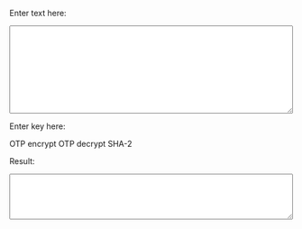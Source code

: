 Enter text here: 
<textarea rows="10" cols="60" id="myTextarea"> </textarea> 
Enter key here: 


OTP encrypt OTP decrypt SHA-2 

Result: 
<textarea rows="5" cols="60" id="result">
</textarea> 

<script type="text/javascript"> function SHA512(str) { function int64(msint_32, lsint_32) { this.highOrder = msint_32; this.lowOrder = lsint_32; } var H = [new int64(0x6a09e667, 0xf3bcc908), new int64(0xbb67ae85, 0x84caa73b), new int64(0x3c6ef372, 0xfe94f82b), new int64(0xa54ff53a, 0x5f1d36f1), new int64(0x510e527f, 0xade682d1), new int64(0x9b05688c, 0x2b3e6c1f), new int64(0x1f83d9ab, 0xfb41bd6b), new int64(0x5be0cd19, 0x137e2179)]; var K = [new int64(0x428a2f98, 0xd728ae22), new int64(0x71374491, 0x23ef65cd), new int64(0xb5c0fbcf, 0xec4d3b2f), new int64(0xe9b5dba5, 0x8189dbbc), new int64(0x3956c25b, 0xf348b538), new int64(0x59f111f1, 0xb605d019), new int64(0x923f82a4, 0xaf194f9b), new int64(0xab1c5ed5, 0xda6d8118), new int64(0xd807aa98, 0xa3030242), new int64(0x12835b01, 0x45706fbe), new int64(0x243185be, 0x4ee4b28c), new int64(0x550c7dc3, 0xd5ffb4e2), new int64(0x72be5d74, 0xf27b896f), new int64(0x80deb1fe, 0x3b1696b1), new int64(0x9bdc06a7, 0x25c71235), new int64(0xc19bf174, 0xcf692694), new int64(0xe49b69c1, 0x9ef14ad2), new int64(0xefbe4786, 0x384f25e3), new int64(0x0fc19dc6, 0x8b8cd5b5), new int64(0x240ca1cc, 0x77ac9c65), new int64(0x2de92c6f, 0x592b0275), new int64(0x4a7484aa, 0x6ea6e483), new int64(0x5cb0a9dc, 0xbd41fbd4), new int64(0x76f988da, 0x831153b5), new int64(0x983e5152, 0xee66dfab), new int64(0xa831c66d, 0x2db43210), new int64(0xb00327c8, 0x98fb213f), new int64(0xbf597fc7, 0xbeef0ee4), new int64(0xc6e00bf3, 0x3da88fc2), new int64(0xd5a79147, 0x930aa725), new int64(0x06ca6351, 0xe003826f), new int64(0x14292967, 0x0a0e6e70), new int64(0x27b70a85, 0x46d22ffc), new int64(0x2e1b2138, 0x5c26c926), new int64(0x4d2c6dfc, 0x5ac42aed), new int64(0x53380d13, 0x9d95b3df), new int64(0x650a7354, 0x8baf63de), new int64(0x766a0abb, 0x3c77b2a8), new int64(0x81c2c92e, 0x47edaee6), new int64(0x92722c85, 0x1482353b), new int64(0xa2bfe8a1, 0x4cf10364), new int64(0xa81a664b, 0xbc423001), new int64(0xc24b8b70, 0xd0f89791), new int64(0xc76c51a3, 0x0654be30), new int64(0xd192e819, 0xd6ef5218), new int64(0xd6990624, 0x5565a910), new int64(0xf40e3585, 0x5771202a), new int64(0x106aa070, 0x32bbd1b8), new int64(0x19a4c116, 0xb8d2d0c8), new int64(0x1e376c08, 0x5141ab53), new int64(0x2748774c, 0xdf8eeb99), new int64(0x34b0bcb5, 0xe19b48a8), new int64(0x391c0cb3, 0xc5c95a63), new int64(0x4ed8aa4a, 0xe3418acb), new int64(0x5b9cca4f, 0x7763e373), new int64(0x682e6ff3, 0xd6b2b8a3), new int64(0x748f82ee, 0x5defb2fc), new int64(0x78a5636f, 0x43172f60), new int64(0x84c87814, 0xa1f0ab72), new int64(0x8cc70208, 0x1a6439ec), new int64(0x90befffa, 0x23631e28), new int64(0xa4506ceb, 0xde82bde9), new int64(0xbef9a3f7, 0xb2c67915), new int64(0xc67178f2, 0xe372532b), new int64(0xca273ece, 0xea26619c), new int64(0xd186b8c7, 0x21c0c207), new int64(0xeada7dd6, 0xcde0eb1e), new int64(0xf57d4f7f, 0xee6ed178), new int64(0x06f067aa, 0x72176fba), new int64(0x0a637dc5, 0xa2c898a6), new int64(0x113f9804, 0xbef90dae), new int64(0x1b710b35, 0x131c471b), new int64(0x28db77f5, 0x23047d84), new int64(0x32caab7b, 0x40c72493), new int64(0x3c9ebe0a, 0x15c9bebc), new int64(0x431d67c4, 0x9c100d4c), new int64(0x4cc5d4be, 0xcb3e42b6), new int64(0x597f299c, 0xfc657e2a), new int64(0x5fcb6fab, 0x3ad6faec), new int64(0x6c44198c, 0x4a475817)]; var W = new Array(64); var a, b, c, d, e, f, g, h, i, j; var T1, T2; var charsize = 8; function utf8_encode(str) { return unescape(encodeURIComponent(str)); } function str2binb(str) { var bin = []; var mask = (1 << charsize) - 1; var len = str.length * charsize; for (var i = 0; i < len; i += charsize) { bin[i >> 5] |= (str.charCodeAt(i / charsize) & mask) << (32 - charsize - (i % 32)); } return bin; } function binb2hex(binarray) { var hex_tab = "0123456789abcdef"; var str = ""; var length = binarray.length * 4; var srcByte; for (var i = 0; i < length; i += 1) { srcByte = binarray[i >> 2] >> ((3 - (i % 4)) * 8); str += hex_tab.charAt((srcByte >> 4) & 0xF) + hex_tab.charAt(srcByte & 0xF); } return str; } function safe_add_2(x, y) { var lsw, msw, lowOrder, highOrder; lsw = (x.lowOrder & 0xFFFF) + (y.lowOrder & 0xFFFF); msw = (x.lowOrder >>> 16) + (y.lowOrder >>> 16) + (lsw >>> 16); lowOrder = ((msw & 0xFFFF) << 16) | (lsw & 0xFFFF); lsw = (x.highOrder & 0xFFFF) + (y.highOrder & 0xFFFF) + (msw >>> 16); msw = (x.highOrder >>> 16) + (y.highOrder >>> 16) + (lsw >>> 16); highOrder = ((msw & 0xFFFF) << 16) | (lsw & 0xFFFF); return new int64(highOrder, lowOrder); } function safe_add_4(a, b, c, d) { var lsw, msw, lowOrder, highOrder; lsw = (a.lowOrder & 0xFFFF) + (b.lowOrder & 0xFFFF) + (c.lowOrder & 0xFFFF) + (d.lowOrder & 0xFFFF); msw = (a.lowOrder >>> 16) + (b.lowOrder >>> 16) + (c.lowOrder >>> 16) + (d.lowOrder >>> 16) + (lsw >>> 16); lowOrder = ((msw & 0xFFFF) << 16) | (lsw & 0xFFFF); lsw = (a.highOrder & 0xFFFF) + (b.highOrder & 0xFFFF) + (c.highOrder & 0xFFFF) + (d.highOrder & 0xFFFF) + (msw >>> 16); msw = (a.highOrder >>> 16) + (b.highOrder >>> 16) + (c.highOrder >>> 16) + (d.highOrder >>> 16) + (lsw >>> 16); highOrder = ((msw & 0xFFFF) << 16) | (lsw & 0xFFFF); return new int64(highOrder, lowOrder); } function safe_add_5(a, b, c, d, e) { var lsw, msw, lowOrder, highOrder; lsw = (a.lowOrder & 0xFFFF) + (b.lowOrder & 0xFFFF) + (c.lowOrder & 0xFFFF) + (d.lowOrder & 0xFFFF) + (e.lowOrder & 0xFFFF); msw = (a.lowOrder >>> 16) + (b.lowOrder >>> 16) + (c.lowOrder >>> 16) + (d.lowOrder >>> 16) + (e.lowOrder >>> 16) + (lsw >>> 16); lowOrder = ((msw & 0xFFFF) << 16) | (lsw & 0xFFFF); lsw = (a.highOrder & 0xFFFF) + (b.highOrder & 0xFFFF) + (c.highOrder & 0xFFFF) + (d.highOrder & 0xFFFF) + (e.highOrder & 0xFFFF) + (msw >>> 16); msw = (a.highOrder >>> 16) + (b.highOrder >>> 16) + (c.highOrder >>> 16) + (d.highOrder >>> 16) + (e.highOrder >>> 16) + (lsw >>> 16); highOrder = ((msw & 0xFFFF) << 16) | (lsw & 0xFFFF); return new int64(highOrder, lowOrder); } function maj(x, y, z) { return new int64( (x.highOrder & y.highOrder) ^ (x.highOrder & z.highOrder) ^ (y.highOrder & z.highOrder), (x.lowOrder & y.lowOrder) ^ (x.lowOrder & z.lowOrder) ^ (y.lowOrder & z.lowOrder) ); } function ch(x, y, z) { return new int64( (x.highOrder & y.highOrder) ^ (~x.highOrder & z.highOrder), (x.lowOrder & y.lowOrder) ^ (~x.lowOrder & z.lowOrder) ); } function rotr(x, n) { if (n <= 32) { return new int64( (x.highOrder >>> n) | (x.lowOrder << (32 - n)), (x.lowOrder >>> n) | (x.highOrder << (32 - n)) ); } else { return new int64( (x.lowOrder >>> n) | (x.highOrder << (32 - n)), (x.highOrder >>> n) | (x.lowOrder << (32 - n)) ); } } function sigma0(x) { var rotr28 = rotr(x, 28); var rotr34 = rotr(x, 34); var rotr39 = rotr(x, 39); return new int64( rotr28.highOrder ^ rotr34.highOrder ^ rotr39.highOrder, rotr28.lowOrder ^ rotr34.lowOrder ^ rotr39.lowOrder ); } function sigma1(x) { var rotr14 = rotr(x, 14); var rotr18 = rotr(x, 18); var rotr41 = rotr(x, 41); return new int64( rotr14.highOrder ^ rotr18.highOrder ^ rotr41.highOrder, rotr14.lowOrder ^ rotr18.lowOrder ^ rotr41.lowOrder ); } function gamma0(x) { var rotr1 = rotr(x, 1), rotr8 = rotr(x, 8), shr7 = shr(x, 7); return new int64( rotr1.highOrder ^ rotr8.highOrder ^ shr7.highOrder, rotr1.lowOrder ^ rotr8.lowOrder ^ shr7.lowOrder ); } function gamma1(x) { var rotr19 = rotr(x, 19); var rotr61 = rotr(x, 61); var shr6 = shr(x, 6); return new int64( rotr19.highOrder ^ rotr61.highOrder ^ shr6.highOrder, rotr19.lowOrder ^ rotr61.lowOrder ^ shr6.lowOrder ); } function shr(x, n) { if (n <= 32) { return new int64( x.highOrder >>> n, x.lowOrder >>> n | (x.highOrder << (32 - n)) ); } else { return new int64( 0, x.highOrder << (32 - n) ); } } str = utf8_encode(str); strlen = str.length*charsize; str = str2binb(str); str[strlen >> 5] |= 0x80 << (24 - strlen % 32); str[(((strlen + 128) >> 10) << 5) + 31] = strlen; for (var i = 0; i < str.length; i += 32) { a = H[0]; b = H[1]; c = H[2]; d = H[3]; e = H[4]; f = H[5]; g = H[6]; h = H[7]; for (var j = 0; j < 80; j++) { if (j < 16) { W[j] = new int64(str[j*2 + i], str[j*2 + i + 1]); } else { W[j] = safe_add_4(gamma1(W[j - 2]), W[j - 7], gamma0(W[j - 15]), W[j - 16]); } T1 = safe_add_5(h, sigma1(e), ch(e, f, g), K[j], W[j]); T2 = safe_add_2(sigma0(a), maj(a, b, c)); h = g; g = f; f = e; e = safe_add_2(d, T1); d = c; c = b; b = a; a = safe_add_2(T1, T2); } H[0] = safe_add_2(a, H[0]); H[1] = safe_add_2(b, H[1]); H[2] = safe_add_2(c, H[2]); H[3] = safe_add_2(d, H[3]); H[4] = safe_add_2(e, H[4]); H[5] = safe_add_2(f, H[5]); H[6] = safe_add_2(g, H[6]); H[7] = safe_add_2(h, H[7]); } var binarray = []; for (var i = 0; i < H.length; i++) { binarray.push(H[i].highOrder); binarray.push(H[i].lowOrder); } return binb2hex(binarray); } document.getElementById('Sha').onclick = function() { var txt_string = document.getElementById('myTextarea').value; document.getElementById('result').value = SHA512(txt_string); return false; } </script> <script type="text/javascript"> function OneTimePad(encdec, text, key) { var pad, i, out, c, uc; pad = ""; key = key.toUpperCase(); for (i = 0; i < key.length; i ++) { c = key.charAt(i) if (c >= 'A' && c <= 'Z') { pad += c; } } out = ""; for (i = 0; i < text.length; i ++) { c = text.charAt(i); uc = ' '; if (c >= 'A' && c <= 'Z') { uc = 'A'; } if (c >= 'a' && c <= 'z') { uc = 'a'; } if (uc != ' ') { if (pad.length == 0) { pad = "AAAAAAAA"; } c = c.charCodeAt(0) - uc.charCodeAt(0) + (encdec * (pad.charCodeAt(0) - 'A'.charCodeAt(0))); c = (c + 26) % 26; c = String.fromCharCode(uc.charCodeAt(0) + c + encdec); pad = pad.slice(1, pad.length); } out += c; } return out; } // -- register onclick events for Encrypt button, makes variables from input. document.getElementById('OTP1').onclick = function() { var text = document.getElementById('myTextarea').value; var key = document.getElementById('key').value; var encdec = 1 //encrypts data and adds it to result textarea document.getElementById('result').value = OneTimePad(encdec, text, key); return false; } // register onclick events for decrypt button, makes variables from input. document.getElementById('OTP2').onclick = function() { var text = document.getElementById('myTextarea').value; var key = document.getElementById('key').value; var encdec = -1; //decrypts data and adds it to result textarea document.getElementById('result').value = OneTimePad(encdec, text, key); return false; } </script> 
